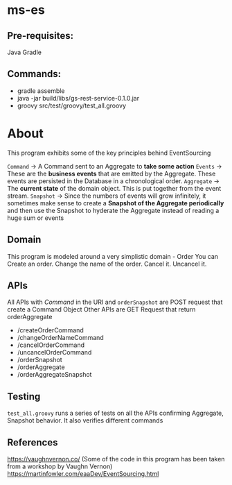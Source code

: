 # ms-es

## Pre-requisites:
Java
Gradle


## Commands:
* gradle assemble
* java -jar build/libs/gs-rest-service-0.1.0.jar
* groovy src/test/groovy/test_all.groovy

# About
This program exhibits some of the key principles behind EventSourcing

`Command` -> A Command sent to an Aggregate to **take some action**
`Events` -> These are the **business events** that are emitted by the Aggregate. These events are persisted in the Database in a chronological order.
`Aggregate` -> The **current state** of the domain object. This is put together from the event stream.
`Snapshot` -> Since the numbers of events will grow infinitely, it sometimes make sense to create a **Snapshot of the Aggregate periodically** and then use the Snapshot to hyderate the Aggregate instead of reading a huge sum or events

## Domain
This program is modeled around a very simplistic domain - Order
You can Create an order. Change the name of the order. Cancel it. Uncancel it.

## APIs
All APIs with _Command_ in the URI and `orderSnapshot` are POST request that create a Command Object
Other APIs are GET Request that return orderAggregate

* /createOrderCommand
* /changeOrderNameCommand
* /cancelOrderCommand
* /uncancelOrderCommand
* /orderSnapshot
* /orderAggregate
* /orderAggregateSnapshot


## Testing
`test_all.groovy` runs a series of tests on all the APIs confirming Aggregate, Snapshot behavior. It also verifies different commands

## References
https://vaughnvernon.co/ (Some of the code in this program has been taken from a workshop by Vaughn Vernon)
https://martinfowler.com/eaaDev/EventSourcing.html
